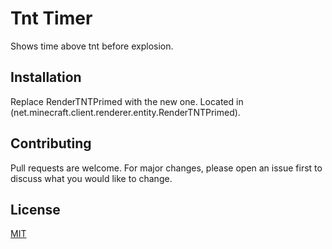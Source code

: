 # Tnt Timer

Shows time above tnt before explosion.

## Installation

Replace RenderTNTPrimed with the new one.
Located in (net.minecraft.client.renderer.entity.RenderTNTPrimed).

## Contributing
Pull requests are welcome. For major changes, please open an issue first to discuss what you would like to change.

## License
[MIT](https://choosealicense.com/licenses/mit/)